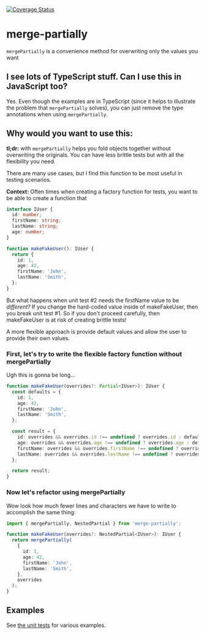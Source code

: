 [![Coverage Status](https://coveralls.io/repos/github/dgreene1/merge-partially/badge.svg?branch=master)](https://coveralls.io/github/dgreene1/merge-partially?branch=master)

# merge-partially

`mergePartially` is a convenience method for overwriting only the values you want

## I see lots of TypeScript stuff. Can I use this in JavaScript too?

Yes. Even though the examples are in TypeScript (since it helps to illustrate the problem that `mergePartially` solves), you can just remove the type annotations when using `mergePartially`.

## Why would you want to use this:

**tl;dr:** with `mergePartially` helps you fold objects together without overwriting the originals. You can have less brittle tests but with all the flexibility you need.

There are many use cases, but I find this function to be most useful in testing scenarios.

**Context:** Often times when creating a factory function for tests, you want to be able to create a function that

```typescript
interface IUser {
  id: number;
  firstName: string;
  lastName: string;
  age: number;
}

function makeFakeUser(): IUser {
  return {
    id: 1,
    age: 42,
    firstName: 'John',
    lastName: 'Smith',
  };
}
```

But what happens when unit test #2 needs the firstName value to be _different?_ If you change the hard-coded value inside of makeFakeUser, then you break unit test #1. So if you don't proceed carefully, then makeFakeUser is at risk of creating brittle tests!

A more flexible approach is provide default values and allow the user to provide their own values.

### First, let's try to write the flexible factory function without mergePartially

Ugh this is gonna be long...

```typescript
function makeFakeUser(overrides?: Partial<IUser>): IUser {
  const defaults = {
    id: 1,
    age: 42,
    firstName: 'John',
    lastName: 'Smith',
  };

  const result = {
    id: overrides && overrides.id !== undefined ? overrides.id : defaults.id,
    age: overrides && overrides.age !== undefined ? overrides.age : defaults.age,
    firstName: overrides && overrides.firstName !== undefined ? overrides.firstName : defaults.firstName,
    lastName: overrides && overrides.lastName !== undefined ? overrides.lastName : defaults.lastName,
  };

  return result;
}
```

### Now let's refactor using mergePartially

Wow look how much fewer lines and characters we have to write to accomplish the same thing:

```typescript
import { mergePartially, NestedPartial } from 'merge-partially';

function makeFakeUser(overrides?: NestedPartial<IUser>): IUser {
  return mergePartially(
    {
      id: 1,
      age: 42,
      firstName: 'John',
      lastName: 'Smith',
    },
    overrides
  );
}
```

## Examples

See [the unit tests](https://github.com/dgreene1/merge-partially/blob/master/src/index.spec.ts) for various examples.
